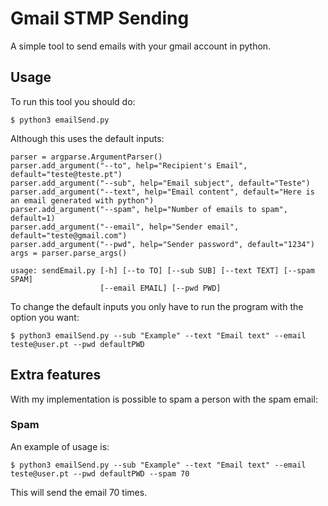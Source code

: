 # Gmail STMP Sending
A simple tool to send emails with your gmail account in python.

## Usage
To run this tool you should do:
```shell
$ python3 emailSend.py
```
Although this uses the default inputs:
```python3
parser = argparse.ArgumentParser()
parser.add_argument("--to", help="Recipient's Email", default="teste@teste.pt")
parser.add_argument("--sub", help="Email subject", default="Teste")
parser.add_argument("--text", help="Email content", default="Here is an email generated with python")
parser.add_argument("--spam", help="Number of emails to spam", default=1)
parser.add_argument("--email", help="Sender email", default="teste@gmail.com")
parser.add_argument("--pwd", help="Sender password", default="1234")
args = parser.parse_args()
```
```shell
usage: sendEmail.py [-h] [--to TO] [--sub SUB] [--text TEXT] [--spam SPAM]
                    [--email EMAIL] [--pwd PWD]
```
To change the default inputs you only have to run the program with the option you want:
```shell
$ python3 emailSend.py --sub "Example" --text "Email text" --email teste@user.pt --pwd defaultPWD
```
## Extra features
With my implementation is possible to spam a person with the spam email:
### Spam
An example of usage is:
```shell
$ python3 emailSend.py --sub "Example" --text "Email text" --email teste@user.pt --pwd defaultPWD --spam 70
```
This will send the email 70 times.
